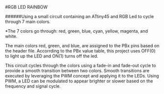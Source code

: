 
#RGB LED RAINBOW

######Using a small circuit containing an ATtiny45 and RGB Led to cycle through 7 main colors.
  
*The 7 colors go through: red, green, blue, cyan, yellow, magenta, and white.
      
The main colors red, green, and blue, are assigned to the PBx pins based on the header
file. Accorrding to the PBx value table, this project uses OFF(0) to light up the LED
and ON(1) turns off the led. 

This circuit cycles through the colors using a fade-in and fade-out cycle to provide a 
smooth transition between two colors. Smooth transitions are executed by leveraging the 
PWM concept and applying it to the LEDs. Using PWM, a LED can be modulated to appear 
brighter or slower based on the frequency and signal cycle.
